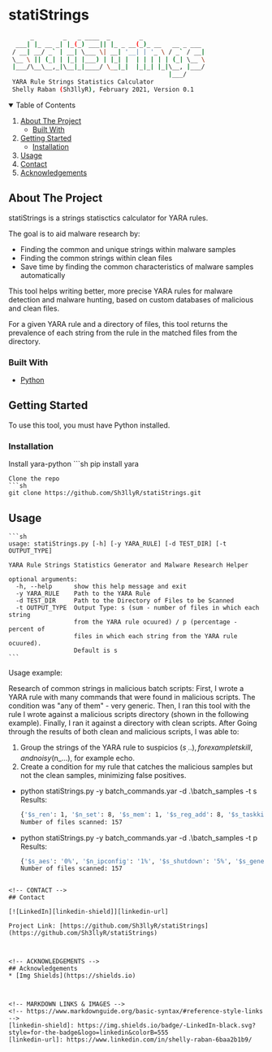# statiStrings
   ```sh
		 _        _   _ ____  _        _
	 ___| |_ __ _| |_(_) ___|| |_ _ __(_)_ __   __ _ ___
	/ __| __/ _` | __| \___ \| __| '__| | '_ \ / _` / __|
	\__ \ || (_| | |_| |___) | |_| |  | | | | | (_| \__ \
	|___/\__\__,_|\__|_|____/ \__|_|  |_|_| |_|\__, |___/
											   |___/
	YARA Rule Strings Statistics Calculator
	Shelly Raban (Sh3llyR), February 2021, Version 0.1
   ```

<!-- PROJECT SHIELDS -->
<!--
*** I'm using markdown "reference style" links for readability.
*** Reference links are enclosed in brackets [ ] instead of parentheses ( ).
*** See the bottom of this document for the declaration of the reference variables
*** for contributors-url, forks-url, etc. This is an optional, concise syntax you may use.
*** https://www.markdownguide.org/basic-syntax/#reference-style-links
-->



<!-- TABLE OF CONTENTS -->
<details open="open">
  <summary>Table of Contents</summary>
  <ol>
    <li>
      <a href="#about-the-project">About The Project</a>
      <ul>
        <li><a href="#built-with">Built With</a></li>
      </ul>
    </li>
    <li>
      <a href="#getting-started">Getting Started</a>
      <ul>
        <li><a href="#installation">Installation</a></li>
      </ul>
    </li>
    <li><a href="#usage">Usage</a></li>
    <li><a href="#contact">Contact</a></li>
    <li><a href="#acknowledgements">Acknowledgements</a></li>
  </ol>
</details>



<!-- ABOUT THE PROJECT -->
## About The Project

statiStrings is a strings statisctics calculator for YARA rules.

The goal is to aid malware research by:
* Finding the common and unique strings within malware samples
* Finding the common strings within clean files
* Save time by finding the common characteristics of malware samples automatically

This tool helps writing better, more precise YARA rules for malware detection and malware hunting, based on custom databases of malicious and clean files.

For a given YARA rule and a directory of files, this tool returns the prevalence of each string from the rule in the matched files from the directory.



### Built With

* [Python](https://www.python.org/)



<!-- GETTING STARTED -->
## Getting Started

To use this tool, you must have Python installed.


### Installation

Install yara-python
	```sh
   pip install yara
   ```
Clone the repo
   ```sh
   git clone https://github.com/Sh3llyR/statiStrings.git
   ```



<!-- USAGE EXAMPLES -->
## Usage

	```sh
	usage: statiStrings.py [-h] [-y YARA_RULE] [-d TEST_DIR] [-t OUTPUT_TYPE]

	YARA Rule Strings Statistics Generator and Malware Research Helper

	optional arguments:
	  -h, --help      show this help message and exit
	  -y YARA_RULE    Path to the YARA Rule
	  -d TEST_DIR     Path to the Directory of Files to be Scanned
	  -t OUTPUT_TYPE  Output Type: s (sum - number of files in which each string
					  from the YARA rule ocuured) / p (percentage - percent of
					  files in which each string from the YARA rule ocuured).
					  Default is s
	```

Usage example:

Research of common strings in malicious batch scripts:
First, I wrote a YARA rule with many commands that were found in malicious scripts. The condition was "any of them" - very generic.
Then, I ran this tool with the rule I wrote against a malicious scripts directory (shown in the following example).
Finally, I ran it against a directory with clean scripts.
After Going through the results of both clean and malicious scripts, I was able to:
1. Group the strings of the YARA rule to suspicios ($s_...), for example tskill, and noisy ($n_...), for example echo.
2. Create a condition for my rule that catches the malicious samples but not the clean samples, minimizing false positives.

* python statiStrings.py -y batch_commands.yar -d .\batch_samples -t s
Results:
	```sh
	{'$s_ren': 1, '$n_set': 8, '$s_mem': 1, '$s_reg_add': 8, '$s_taskkill': 4, '$n_exit': 9, '$s_maybe_block_sites_hosts_file': 1, '$s_move': 2, '$s_attrib': 6, '$n_copy': 6, '$n_start': 10, '$n_type': 7, '$n_echo': 26, '$n_reg': 11, '$s_aes': 1, '$s_cscript': 1, '$s_change_mouse_settings': 1, '$n_net': 3, '$n_find': 6, '$s_infinite_loop': 2, '$s_shutdown': 9, '$n_del': 6, '$n_goto': 12, '$s_generic_bat_maybe_copy_itself': 5, '$n_ipconfig': 2, '$n_maybe_time_change': 5, '$n_system': 2, '$s_tskill': 3, '$s_cpu_damage': 1, '$s_erase': 3, '$s_make_random_folders': 1, '$s_sleep': 4, '$n_bat_maybe_copy_itself': 9}
	Number of files scanned: 157
	```
* python statiStrings.py -y batch_commands.yar -d .\batch_samples -t p
Results:
	```sh
	{'$s_aes': '0%', '$n_ipconfig': '1%', '$s_shutdown': '5%', '$s_generic_bat_maybe_copy_itself': '3%', '$s_infinite_loop': '1%', '$n_net': '1%', '$n_copy': '3%', '$n_goto': '7%', '$n_maybe_time_change': '3%', '$s_reg_add': '5%', '$s_mem': '0%', '$s_erase': '1%', '$n_type': '4%', '$s_tskill': '1%', '$s_attrib': '3%', '$n_system': '1%', '$s_taskkill': '2%', '$n_start': '6%', '$s_cscript': '0%', '$n_echo': '16%', '$n_find': '3%', '$s_cpu_damage': '0%', '$n_exit': '5%', '$n_set': '5%', '$s_ren': '0%', '$n_bat_maybe_copy_itself': '5%', '$s_maybe_block_sites_hosts_file': '0%', '$n_del': '3%', '$n_reg': '7%', '$s_make_random_folders': '0%', '$s_sleep': '2%', '$s_move': '1%', '$s_change_mouse_settings': '0%'}
	Number of files scanned: 157
```

<!-- CONTACT -->
## Contact

[![LinkedIn][linkedin-shield]][linkedin-url]

Project Link: [https://github.com/Sh3llyR/statiStrings](https://github.com/Sh3llyR/statiStrings)



<!-- ACKNOWLEDGEMENTS -->
## Acknowledgements
* [Img Shields](https://shields.io)



<!-- MARKDOWN LINKS & IMAGES -->
<!-- https://www.markdownguide.org/basic-syntax/#reference-style-links -->
[linkedin-shield]: https://img.shields.io/badge/-LinkedIn-black.svg?style=for-the-badge&logo=linkedin&colorB=555
[linkedin-url]: https://www.linkedin.com/in/shelly-raban-6baa2b1b9/